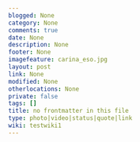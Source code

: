```yaml
---
blogged: None
category: None
comments: true
date: None
description: None
footer: None
imagefeature: carina_eso.jpg
layout: post
link: None
modified: None
otherlocations: None
private: false
tags: []
title: no frontmatter in this file
type: photo|video|status|quote|link
wiki: testwiki1
---
```

<!--summary-->